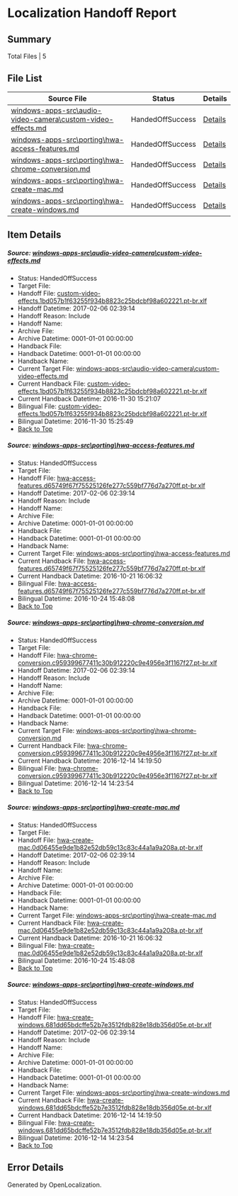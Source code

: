# <a name='report-top'></a> Localization Handoff Report

## Summary
 Total Files | 5

## File List
 Source File | Status | Details 
 ----------- | ------ | ------- 
 [windows-apps-src\audio-video-camera\custom-video-effects.md](https://cpubwin.visualstudio.com/windows-uwp/_git/windows-uwp/commit/1cc0cef6f68fcca5ce3f2a5c8f2f490a35119af6?path=windows-apps-src%2Faudio-video-camera%2Fcustom-video-effects.md&_a=contents) | HandedOffSuccess | [Details](#4ef44efbfc213d6aa3b09933014a4243b288a3a5690)
 [windows-apps-src\porting\hwa-access-features.md](https://cpubwin.visualstudio.com/windows-uwp/_git/windows-uwp/commit/0eab547db10f6d8e523d364fc66d8e2de38a5251?path=windows-apps-src%2Fporting%2Fhwa-access-features.md&_a=contents) | HandedOffSuccess | [Details](#42912aa45e385f6e34078343822dc32510f2b9024656)
 [windows-apps-src\porting\hwa-chrome-conversion.md](https://cpubwin.visualstudio.com/windows-uwp/_git/windows-uwp/commit/29d1f95730b73ab3792f2c7f514a9341989adfcf?path=windows-apps-src%2Fporting%2Fhwa-chrome-conversion.md&_a=contents) | HandedOffSuccess | [Details](#fa095bdeb42c98df8a80be8a1e4d26685c27b0494657)
 [windows-apps-src\porting\hwa-create-mac.md](https://cpubwin.visualstudio.com/windows-uwp/_git/windows-uwp/commit/c2f0e7a38b42f9c52c98a1a6f6610c3559f66353?path=windows-apps-src%2Fporting%2Fhwa-create-mac.md&_a=contents) | HandedOffSuccess | [Details](#e5b0e88edd1b4ce6eb85bd4189cdfbbfec8527104658)
 [windows-apps-src\porting\hwa-create-windows.md](https://cpubwin.visualstudio.com/windows-uwp/_git/windows-uwp/commit/367c233c16f5e2ce6251d92046b5f4b8531af10a?path=windows-apps-src%2Fporting%2Fhwa-create-windows.md&_a=contents) | HandedOffSuccess | [Details](#a643a52a5af9df4de0fa07f6cfda4b9af4dc72214659)

## Item Details
##### <a name='4ef44efbfc213d6aa3b09933014a4243b288a3a5690'></a> Source: [windows-apps-src\audio-video-camera\custom-video-effects.md](https://cpubwin.visualstudio.com/windows-uwp/_git/windows-uwp/commit/1cc0cef6f68fcca5ce3f2a5c8f2f490a35119af6?path=windows-apps-src%2Faudio-video-camera%2Fcustom-video-effects.md&_a=contents)
* Status: HandedOffSuccess
* Target File: 
* Handoff File: [custom-video-effects.1bd057b1f63255f934b8823c25bdcbf98a602221.pt-br.xlf](https://cpubwin.visualstudio.com/windows-uwp/_git/WDCLib.handoff/commit/7b9f1a56716ff52baddbf7944861bcfe566e2a1e?path=ol-handoff%2Fcpubwin%2Fwindows-uwp.pt-br%2Fmaster%2Fcustom-video-effects.1bd057b1f63255f934b8823c25bdcbf98a602221.pt-br.xlf&_a=contents)
* Handoff Datetime: 2017-02-06 02:39:14
* Handoff Reason: Include
* Handoff Name: 
* Archive File: 
* Archive Datetime: 0001-01-01 00:00:00
* Handback File: 
* Handback Datetime: 0001-01-01 00:00:00
* Handback Name: 
* Current Target File: [windows-apps-src\audio-video-camera\custom-video-effects.md](https://cpubwin.visualstudio.com/windows-uwp/_git/windows-uwp.pt-br/commit/1112dc6c841af42e31345a8cc529032c5fb861ec?path=windows-apps-src%2Faudio-video-camera%2Fcustom-video-effects.md&_a=contents)
* Current Handback File: [custom-video-effects.1bd057b1f63255f934b8823c25bdcbf98a602221.pt-br.xlf](https://cpubwin.visualstudio.com/windows-uwp/_git/WDCLib.handback/commit/2d3fbe5069de1c400b9de01847b241bca6e7ba3d?path=ol-handback%2Fcpubwin%2Fwindows-uwp.pt-br%2Fmaster%2Fcustom-video-effects.1bd057b1f63255f934b8823c25bdcbf98a602221.pt-br.xlf&_a=contents)
* Current Handback Datetime: 2016-11-30 15:21:07
* Bilingual File: [custom-video-effects.1bd057b1f63255f934b8823c25bdcbf98a602221.pt-br.xlf](https://cpubwin.visualstudio.com/windows-uwp/_git/WDCLib.handback/commit/2d3fbe5069de1c400b9de01847b241bca6e7ba3d?path=ol-handback%2Fcpubwin%2Fwindows-uwp.pt-br%2Fmaster%2Fcustom-video-effects.1bd057b1f63255f934b8823c25bdcbf98a602221.pt-br.xlf&_a=contents)
* Bilingual Datetime: 2016-11-30 15:25:49
* [Back to Top](#report-top)

##### <a name='42912aa45e385f6e34078343822dc32510f2b9024656'></a> Source: [windows-apps-src\porting\hwa-access-features.md](https://cpubwin.visualstudio.com/windows-uwp/_git/windows-uwp/commit/0eab547db10f6d8e523d364fc66d8e2de38a5251?path=windows-apps-src%2Fporting%2Fhwa-access-features.md&_a=contents)
* Status: HandedOffSuccess
* Target File: 
* Handoff File: [hwa-access-features.d65749f67f75525126fe277c559bf776d7a270ff.pt-br.xlf](https://cpubwin.visualstudio.com/windows-uwp/_git/WDCLib.handoff/commit/7b9f1a56716ff52baddbf7944861bcfe566e2a1e?path=ol-handoff%2Fcpubwin%2Fwindows-uwp.pt-br%2Fmaster%2Fhwa-access-features.d65749f67f75525126fe277c559bf776d7a270ff.pt-br.xlf&_a=contents)
* Handoff Datetime: 2017-02-06 02:39:14
* Handoff Reason: Include
* Handoff Name: 
* Archive File: 
* Archive Datetime: 0001-01-01 00:00:00
* Handback File: 
* Handback Datetime: 0001-01-01 00:00:00
* Handback Name: 
* Current Target File: [windows-apps-src\porting\hwa-access-features.md](https://cpubwin.visualstudio.com/windows-uwp/_git/windows-uwp.pt-br/commit/3dd81a5f0104a6d0309a18f3f936e65f369d2dc5?path=windows-apps-src%2Fporting%2Fhwa-access-features.md&_a=contents)
* Current Handback File: [hwa-access-features.d65749f67f75525126fe277c559bf776d7a270ff.pt-br.xlf](https://cpubwin.visualstudio.com/windows-uwp/_git/WDCLib.handback/commit/9c7d16b855d2ba637939395bb4d8f4831e154c6c?path=ol-handback%2FMicrosoft%2Fwindows-apps.pt-br%2Fmaster%2Fhwa-access-features.d65749f67f75525126fe277c559bf776d7a270ff.pt-br.xlf&_a=contents)
* Current Handback Datetime: 2016-10-21 16:06:32
* Bilingual File: [hwa-access-features.d65749f67f75525126fe277c559bf776d7a270ff.pt-br.xlf](https://cpubwin.visualstudio.com/windows-uwp/_git/WDCLib.handback/commit/9c7d16b855d2ba637939395bb4d8f4831e154c6c?path=ol-handback%2FMicrosoft%2Fwindows-apps.pt-br%2Fmaster%2Fhwa-access-features.d65749f67f75525126fe277c559bf776d7a270ff.pt-br.xlf&_a=contents)
* Bilingual Datetime: 2016-10-24 15:48:08
* [Back to Top](#report-top)

##### <a name='fa095bdeb42c98df8a80be8a1e4d26685c27b0494657'></a> Source: [windows-apps-src\porting\hwa-chrome-conversion.md](https://cpubwin.visualstudio.com/windows-uwp/_git/windows-uwp/commit/29d1f95730b73ab3792f2c7f514a9341989adfcf?path=windows-apps-src%2Fporting%2Fhwa-chrome-conversion.md&_a=contents)
* Status: HandedOffSuccess
* Target File: 
* Handoff File: [hwa-chrome-conversion.c959399677411c30b912220c9e4956e3f1167f27.pt-br.xlf](https://cpubwin.visualstudio.com/windows-uwp/_git/WDCLib.handoff/commit/7b9f1a56716ff52baddbf7944861bcfe566e2a1e?path=ol-handoff%2Fcpubwin%2Fwindows-uwp.pt-br%2Fmaster%2Fhwa-chrome-conversion.c959399677411c30b912220c9e4956e3f1167f27.pt-br.xlf&_a=contents)
* Handoff Datetime: 2017-02-06 02:39:14
* Handoff Reason: Include
* Handoff Name: 
* Archive File: 
* Archive Datetime: 0001-01-01 00:00:00
* Handback File: 
* Handback Datetime: 0001-01-01 00:00:00
* Handback Name: 
* Current Target File: [windows-apps-src\porting\hwa-chrome-conversion.md](https://cpubwin.visualstudio.com/windows-uwp/_git/windows-uwp.pt-br/commit/0b0dd9c9de09bd614276fdcd31b4561e5ac784c7?path=windows-apps-src%2Fporting%2Fhwa-chrome-conversion.md&_a=contents)
* Current Handback File: [hwa-chrome-conversion.c959399677411c30b912220c9e4956e3f1167f27.pt-br.xlf](https://cpubwin.visualstudio.com/windows-uwp/_git/WDCLib.handback/commit/c76e98828dfa587edbee98aac630a5cc90bb2853?path=ol-handback%2Fcpubwin%2Fwindows-uwp.pt-br%2Fmaster%2Fhwa-chrome-conversion.c959399677411c30b912220c9e4956e3f1167f27.pt-br.xlf&_a=contents)
* Current Handback Datetime: 2016-12-14 14:19:50
* Bilingual File: [hwa-chrome-conversion.c959399677411c30b912220c9e4956e3f1167f27.pt-br.xlf](https://cpubwin.visualstudio.com/windows-uwp/_git/WDCLib.handback/commit/c76e98828dfa587edbee98aac630a5cc90bb2853?path=ol-handback%2Fcpubwin%2Fwindows-uwp.pt-br%2Fmaster%2Fhwa-chrome-conversion.c959399677411c30b912220c9e4956e3f1167f27.pt-br.xlf&_a=contents)
* Bilingual Datetime: 2016-12-14 14:23:54
* [Back to Top](#report-top)

##### <a name='e5b0e88edd1b4ce6eb85bd4189cdfbbfec8527104658'></a> Source: [windows-apps-src\porting\hwa-create-mac.md](https://cpubwin.visualstudio.com/windows-uwp/_git/windows-uwp/commit/c2f0e7a38b42f9c52c98a1a6f6610c3559f66353?path=windows-apps-src%2Fporting%2Fhwa-create-mac.md&_a=contents)
* Status: HandedOffSuccess
* Target File: 
* Handoff File: [hwa-create-mac.0d06455e9de1b82e52db59c13c83c44a1a9a208a.pt-br.xlf](https://cpubwin.visualstudio.com/windows-uwp/_git/WDCLib.handoff/commit/7b9f1a56716ff52baddbf7944861bcfe566e2a1e?path=ol-handoff%2Fcpubwin%2Fwindows-uwp.pt-br%2Fmaster%2Fhwa-create-mac.0d06455e9de1b82e52db59c13c83c44a1a9a208a.pt-br.xlf&_a=contents)
* Handoff Datetime: 2017-02-06 02:39:14
* Handoff Reason: Include
* Handoff Name: 
* Archive File: 
* Archive Datetime: 0001-01-01 00:00:00
* Handback File: 
* Handback Datetime: 0001-01-01 00:00:00
* Handback Name: 
* Current Target File: [windows-apps-src\porting\hwa-create-mac.md](https://cpubwin.visualstudio.com/windows-uwp/_git/windows-uwp.pt-br/commit/3dd81a5f0104a6d0309a18f3f936e65f369d2dc5?path=windows-apps-src%2Fporting%2Fhwa-create-mac.md&_a=contents)
* Current Handback File: [hwa-create-mac.0d06455e9de1b82e52db59c13c83c44a1a9a208a.pt-br.xlf](https://cpubwin.visualstudio.com/windows-uwp/_git/WDCLib.handback/commit/9c7d16b855d2ba637939395bb4d8f4831e154c6c?path=ol-handback%2FMicrosoft%2Fwindows-apps.pt-br%2Fmaster%2Fhwa-create-mac.0d06455e9de1b82e52db59c13c83c44a1a9a208a.pt-br.xlf&_a=contents)
* Current Handback Datetime: 2016-10-21 16:06:32
* Bilingual File: [hwa-create-mac.0d06455e9de1b82e52db59c13c83c44a1a9a208a.pt-br.xlf](https://cpubwin.visualstudio.com/windows-uwp/_git/WDCLib.handback/commit/9c7d16b855d2ba637939395bb4d8f4831e154c6c?path=ol-handback%2FMicrosoft%2Fwindows-apps.pt-br%2Fmaster%2Fhwa-create-mac.0d06455e9de1b82e52db59c13c83c44a1a9a208a.pt-br.xlf&_a=contents)
* Bilingual Datetime: 2016-10-24 15:48:08
* [Back to Top](#report-top)

##### <a name='a643a52a5af9df4de0fa07f6cfda4b9af4dc72214659'></a> Source: [windows-apps-src\porting\hwa-create-windows.md](https://cpubwin.visualstudio.com/windows-uwp/_git/windows-uwp/commit/367c233c16f5e2ce6251d92046b5f4b8531af10a?path=windows-apps-src%2Fporting%2Fhwa-create-windows.md&_a=contents)
* Status: HandedOffSuccess
* Target File: 
* Handoff File: [hwa-create-windows.681dd65bdcffe52b7e3512fdb828e18db356d05e.pt-br.xlf](https://cpubwin.visualstudio.com/windows-uwp/_git/WDCLib.handoff/commit/7b9f1a56716ff52baddbf7944861bcfe566e2a1e?path=ol-handoff%2Fcpubwin%2Fwindows-uwp.pt-br%2Fmaster%2Fhwa-create-windows.681dd65bdcffe52b7e3512fdb828e18db356d05e.pt-br.xlf&_a=contents)
* Handoff Datetime: 2017-02-06 02:39:14
* Handoff Reason: Include
* Handoff Name: 
* Archive File: 
* Archive Datetime: 0001-01-01 00:00:00
* Handback File: 
* Handback Datetime: 0001-01-01 00:00:00
* Handback Name: 
* Current Target File: [windows-apps-src\porting\hwa-create-windows.md](https://cpubwin.visualstudio.com/windows-uwp/_git/windows-uwp.pt-br/commit/0b0dd9c9de09bd614276fdcd31b4561e5ac784c7?path=windows-apps-src%2Fporting%2Fhwa-create-windows.md&_a=contents)
* Current Handback File: [hwa-create-windows.681dd65bdcffe52b7e3512fdb828e18db356d05e.pt-br.xlf](https://cpubwin.visualstudio.com/windows-uwp/_git/WDCLib.handback/commit/c76e98828dfa587edbee98aac630a5cc90bb2853?path=ol-handback%2Fcpubwin%2Fwindows-uwp.pt-br%2Fmaster%2Fhwa-create-windows.681dd65bdcffe52b7e3512fdb828e18db356d05e.pt-br.xlf&_a=contents)
* Current Handback Datetime: 2016-12-14 14:19:50
* Bilingual File: [hwa-create-windows.681dd65bdcffe52b7e3512fdb828e18db356d05e.pt-br.xlf](https://cpubwin.visualstudio.com/windows-uwp/_git/WDCLib.handback/commit/c76e98828dfa587edbee98aac630a5cc90bb2853?path=ol-handback%2Fcpubwin%2Fwindows-uwp.pt-br%2Fmaster%2Fhwa-create-windows.681dd65bdcffe52b7e3512fdb828e18db356d05e.pt-br.xlf&_a=contents)
* Bilingual Datetime: 2016-12-14 14:23:54
* [Back to Top](#report-top)


## Error Details

Generated by OpenLocalization.
